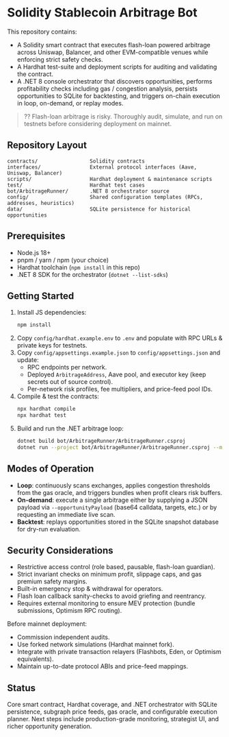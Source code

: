 # Solidity Stablecoin Arbitrage Bot

This repository contains:
- A Solidity smart contract that executes flash-loan powered arbitrage across Uniswap, Balancer, and other EVM-compatible venues while enforcing strict safety checks.
- A Hardhat test-suite and deployment scripts for auditing and validating the contract.
- A .NET 8 console orchestrator that discovers opportunities, performs profitability checks including gas / congestion analysis, persists opportunities to SQLite for backtesting, and triggers on-chain execution in loop, on-demand, or replay modes.

> ?? Flash-loan arbitrage is risky. Thoroughly audit, simulate, and run on testnets before considering deployment on mainnet.

## Repository Layout

```
contracts/                 Solidity contracts
interfaces/                External protocol interfaces (Aave, Uniswap, Balancer)
scripts/                   Hardhat deployment & maintenance scripts
test/                      Hardhat test cases
bot/ArbitrageRunner/       .NET 8 orchestrator source
config/                    Shared configuration templates (RPCs, addresses, heuristics)
data/                      SQLite persistence for historical opportunities
```

## Prerequisites

- Node.js 18+
- pnpm / yarn / npm (your choice)
- Hardhat toolchain (`npm install` in this repo)
- .NET 8 SDK for the orchestrator (`dotnet --list-sdks`)

## Getting Started

1. Install JS dependencies:
   ```bash
   npm install
   ```
2. Copy `config/hardhat.example.env` to `.env` and populate with RPC URLs & private keys for testnets.
3. Copy `config/appsettings.example.json` to `config/appsettings.json` and update:
   - RPC endpoints per network.
   - Deployed `ArbitrageAddress`, Aave pool, and executor key (keep secrets out of source control).
   - Per-network risk profiles, fee multipliers, and price-feed pool IDs.
4. Compile & test the contracts:
   ```bash
   npx hardhat compile
   npx hardhat test
   ```
5. Build and run the .NET arbitrage loop:
   ```bash
   dotnet build bot/ArbitrageRunner/ArbitrageRunner.csproj
   dotnet run --project bot/ArbitrageRunner/ArbitrageRunner.csproj --mode loop
   ```

## Modes of Operation

- **Loop**: continuously scans exchanges, applies congestion thresholds from the gas oracle, and triggers bundles when profit clears risk buffers.
- **On-demand**: execute a single arbitrage either by supplying a JSON payload via `--opportunityPayload` (base64 calldata, targets, etc.) or by requesting an immediate live scan.
- **Backtest**: replays opportunities stored in the SQLite snapshot database for dry-run evaluation.

## Security Considerations

- Restrictive access control (role based, pausable, flash-loan guardian).
- Strict invariant checks on minimum profit, slippage caps, and gas premium safety margins.
- Built-in emergency stop & withdrawal for operators.
- Flash loan callback sanity-checks to avoid griefing and reentrancy.
- Requires external monitoring to ensure MEV protection (bundle submissions, Optimism RPC routing).

Before mainnet deployment:
- Commission independent audits.
- Use forked network simulations (Hardhat mainnet fork).
- Integrate with private transaction relayers (Flashbots, Eden, or Optimism equivalents).
- Maintain up-to-date protocol ABIs and price-feed mappings.

## Status

Core smart contract, Hardhat coverage, and .NET orchestrator with SQLite persistence, subgraph price feeds, gas oracle, and configurable execution planner.
Next steps include production-grade monitoring, strategist UI, and richer opportunity generation.